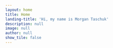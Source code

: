 ```yaml
---
layout: home
title: Home
landing-title: 'Hi, my name is Morgan Taschuk'
description: null
image: null
author: null
show_tile: false
---
```

